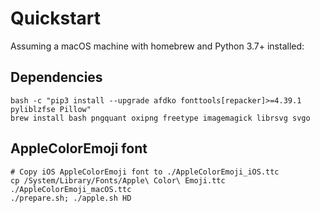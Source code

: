 # Quickstart

Assuming a macOS machine with homebrew and Python 3.7+ installed:

## Dependencies

```
bash -c "pip3 install --upgrade afdko fonttools[repacker]>=4.39.1 pyliblzfse Pillow"
brew install bash pngquant oxipng freetype imagemagick librsvg svgo
```

## AppleColorEmoji font

```
# Copy iOS AppleColorEmoji font to ./AppleColorEmoji_iOS.ttc
cp /System/Library/Fonts/Apple\ Color\ Emoji.ttc ./AppleColorEmoji_macOS.ttc
./prepare.sh; ./apple.sh HD
```
